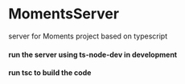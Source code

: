 # MomentsServer
server for Moments project based on typescript

#### run the server using ts-node-dev in development
#### run tsc to build the code
